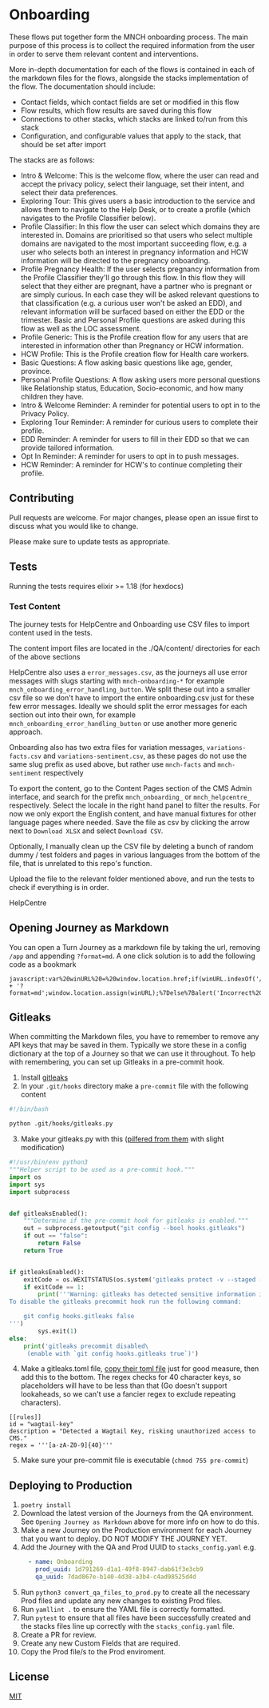 # Onboarding
These flows put together form the MNCH onboarding process. The main purpose of this process is to collect the required information from the user in order to serve them relevant content and interventions.

More in-depth documentation for each of the flows is contained in each of the markdown files for the flows, alongside the stacks implementation of the flow. The documentation should include:
- Contact fields, which contact fields are set or modified in this flow
- Flow results, which flow results are saved during this flow
- Connections to other stacks, which stacks are linked to/run from this stack
- Configuration, and configurable values that apply to the stack, that should be set after import

The stacks are as follows:
- Intro & Welcome: This is the welcome flow, where the user can read and accept the privacy policy, select their language, set their intent, and select their data preferences.
- Exploring Tour: This gives users a basic introduction to the service and allows them to navigate to the Help Desk, or to create a profile (which navigates to the Profile Classifier below).
- Profile Classifier: In this flow the user can select which domains they are interested in. Domains are prioritised so that users who select multiple domains are navigated to the most important succeeding flow, e.g. a user who selects both an interest in pregnancy information and HCW information will be directed to the pregnancy onboarding.
- Profile Pregnancy Health: If the user selects pregnancy information from the Profile Classifier they'll go through this flow. In this flow they will select that they either are pregnant, have a partner who is pregnant or are simply curious. In each case they will be asked relevant questions to that classification (e.g. a curious user won't be asked an EDD), and relevant information will be surfaced based on either the EDD or the trimester. Basic and Personal Profile questions are asked during this flow as well as the LOC assessment.
- Profile Generic: This is the Profile creation flow for any users that are interested in information other than Pregnancy or HCW information.
- HCW Profile: This is the Profile creation flow for Health care workers.
- Basic Questions: A flow asking basic questions like age, gender, province.
- Personal Profile Questions: A flow asking users more personal questions like Relationship status, Education, Socio-economic, and how many children they have.
- Intro & Welcome Reminder: A reminder for potential users to opt in to the Privacy Policy.
- Exploring Tour Reminder: A reminder for curious users to complete their profile.
- EDD Reminder: A reminder for users to fill in their EDD so that we can provide tailored information.
- Opt In Reminder: A reminder for users to opt in to push messages.
- HCW Reminder: A reminder for HCW's to continue completing their profile.


## Contributing
Pull requests are welcome. For major changes, please open an issue first to discuss what you would like to change.

Please make sure to update tests as appropriate.

## Tests

Running the tests requires elixir >= 1.18 (for hexdocs)

### Test Content
The journey tests for HelpCentre and Onboarding use CSV files to import content used in the tests.

The content import files are located in the ./QA/content/ directories for each of the above sections

HelpCentre also uses a `error_messages.csv`, as the journeys all use error messages with slugs starting with `mnch-onboarding-*` for example `mnch_onboarding_error_handling_button`.  We split these out into a smaller csv file so we don't have to import the entire onboarding.csv just for these few error messages.  Ideally we should split the error messages for each section out into their own, for example `mnch_onboarding_error_handling_button` or use another more generic approach.

Onboarding also has two extra files for variation messages, `variations-facts.csv` and `variations-sentiment.csv`, as these pages do not use the same slug prefix as used above, but rather use `mnch-facts` and `mnch-sentiment` respectively

To export the content, go to the Content Pages section of the CMS Admin interface, and search for the prefix `mnch_onboarding_` or `mnch_helpcentre_` respectively.  Select the locale in the right hand panel to filter the results. For now we only export the English content, and have manual fixtures for other language pages where needed. Save the file as csv by clicking the arrow next to `Download XLSX` and select `Download CSV`.  

Optionally, I manually clean up the CSV file by deleting a bunch of random dummy / test folders and pages in various languages from the bottom of the file, that is unrelated to this repo's function. 

Upload the file to the relevant folder mentioned above, and run the tests to check if everything is in order.  



HelpCentre

## Opening Journey as Markdown
You can open a Turn Journey as a markdown file by taking the url, removing `/app` and appending `?format=md`. A one click solution is to add the following code as a bookmark

```
javascript:var%20winURL%20=%20window.location.href;if(winURL.indexOf('/app')%20%3E%200)%7BwinURL%20=%20winURL.replace('/app',%20'') + '?format=md';window.location.assign(winURL);%7Delse%7Balert('Incorrect%20URL%20format');%7D
```

## Gitleaks
When committing the Markdown files, you have to remember to remove any API keys that may be saved in them. Typically we store these in a config dictionary at the top of a Journey so that we can use it throughout. To help with remembering, you can set up Gitleaks in a pre-commit hook.

1. Install [gitleaks](https://github.com/gitleaks/gitleaks?tab=readme-ov-file#installing)
2. In your `.git/hooks` directory make a `pre-commit` file with the following content
```bash
#!/bin/bash

python .git/hooks/gitleaks.py
```
3. Make your gitleaks.py with this ([pilfered from them](https://github.com/gitleaks/gitleaks/blob/master/scripts/pre-commit.py) with slight modification)
```python
#!/usr/bin/env python3
"""Helper script to be used as a pre-commit hook."""
import os
import sys
import subprocess


def gitleaksEnabled():
    """Determine if the pre-commit hook for gitleaks is enabled."""
    out = subprocess.getoutput("git config --bool hooks.gitleaks")
    if out == "false":
        return False
    return True


if gitleaksEnabled():
    exitCode = os.WEXITSTATUS(os.system('gitleaks protect -v --staged -c .git/hooks/gitleaks.toml'))
    if exitCode == 1:
        print('''Warning: gitleaks has detected sensitive information in your changes.
To disable the gitleaks precommit hook run the following command:

    git config hooks.gitleaks false
''')
        sys.exit(1)
else:
    print('gitleaks precommit disabled\
     (enable with `git config hooks.gitleaks true`)')
```
4. Make a gitleaks.toml file, [copy their toml file](https://github.com/gitleaks/gitleaks/blob/master/config/gitleaks.toml) just for good measure, then add this to the bottom. The regex checks for 40 character keys, so placeholders will have to be less than that (Go doesn't support lookaheads, so we can't use a fancier regex to exclude repeating characters).
```
[[rules]]
id = "wagtail-key"
description = "Detected a Wagtail Key, risking unauthorized access to CMS."
regex = '''[a-zA-Z0-9]{40}'''
```
5. Make sure your pre-commit file is executable (`chmod 755 pre-commit`)

## Deploying to Production
1. `poetry install`
1. Download the latest version of the Journeys from the QA environment. See `Opening Journey as Markdown` above for more info on how to do this. 
1. Make a new Journey on the Production environment for each Journey that you want to deploy. DO NOT MODIFY THE JOURNEY YET.
1. Add the Journey with the QA and Prod UUID to `stacks_config.yaml` e.g.
    ```yaml
      - name: Onboarding
        prod_uuid: 1d791269-d1a1-49f8-8947-dab61f3e3cb9
        qa_uuid: 7dad867e-b140-4d38-a3b4-c4ad98525d4d
    ``` 
1. Run `python3 convert_qa_files_to_prod.py` to create all the necessary Prod files and update any new changes to existing Prod files.
1. Run `yamllint .` to ensure the YAML file is correctly formatted.
1. Run `pytest` to ensure that all files have been successfully created and the stacks files line up correctly with the `stacks_config.yaml` file.
1. Create a PR for review.
1. Create any new Custom Fields that are required.
1. Copy the Prod file/s to the Prod enviroment.

## License
[MIT](https://choosealicense.com/licenses/mit/)
